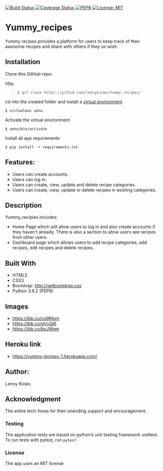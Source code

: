 [![Build Status](https://travis-ci.org/lennykioko/Yummy_recipes.svg?branch=develop)](https://travis-ci.org/lennykioko/Yummy_recipes)
[![Coverage Status](https://coveralls.io/repos/github/lennykioko/Yummy_recipes/badge.svg)](https://coveralls.io/github/lennykioko/Yummy_recipes)
[![PEP8](https://img.shields.io/badge/code%20style-pep8-orange.svg)](https://www.python.org/dev/peps/pep-0008/)
[![License: MIT](https://img.shields.io/badge/License-MIT-yellow.svg)](https://opensource.org/licenses/MIT)

# Yummy_recipes

Yummy recipes provides a platform for users to keep track of their awesome recipes and share with others if they so wish.

## Installation
 
Clone this  GitHub repo:
 
http:
>`$ git clone https://github.com/lennykioko/Yummy_recipes/`

cd into the created folder and install a [virtual environment](https://virtualenv.pypa.io/en/stable/)

`$ virtualenv venv`

Activate the virtual environment

`$ venv/bin/activate`

Install all app requirements

`$ pip install -r requirements.txt` 

## Features:
* Users can  create accounts.
* Users can log in.
* Users can create, view, update and delete recipe categories.
* Users can create, view, update or delete recipes in existing categories.

## Description
Yummy_recipies includes:
* Home Page which will allow users to log in and also create accounts if they haven't already.
  There is also a section to allow users see recipes from other users.
* Dashboard page which allows users to add recipe categories, add recipes, edit recipes and delete recipes.

## Built With
* HTML5
* CSS3
* Bootstrap: http://getbootstrap.css
* Python 3.6.2 (PEP8)

## Images
* https://ibb.co/cq9Mqm
* https://ibb.co/gVvQi6
* https://ibb.co/bxJWqm

## Heroku link
* https://yummy-recipes-1.herokuapp.com/

## Author:
Lenny Kioko.

## Acknowledgment
The entire tech-foxes for their unending support and encouragement.

### Testing
The application tests are based on python’s unit testing framework unittest.
To run tests with pytest, run `pytest`

### License
The app uses an MIT license
